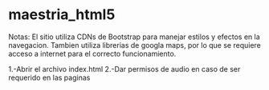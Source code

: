 # maestria_html5
Notas: El sitio utiliza CDNs de Bootstrap para manejar estilos y efectos en la navegacion. Tambien utiliza librerias de googla maps, por lo que se requiere acceso a internet para el correcto funcionamiento.

1.-Abrir el archivo index.html
2.-Dar permisos de audio en caso de ser requerido en las paginas
